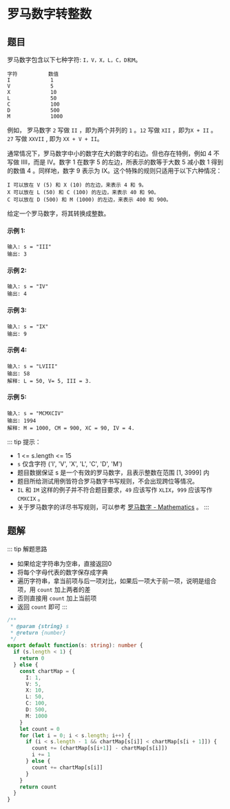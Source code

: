 # 罗马数字转整数

## 题目

罗马数字包含以下七种字符: `I，V，X，L，C，D和M`。

```
字符          数值
I             1
V             5
X             10
L             50
C             100
D             500
M             1000
```

例如， 罗马数字 `2` 写做 `II` ，即为两个并列的 `1` 。`12` 写做 `XII` ，即为`X + II` 。 `27` 写做 `XXVII` , 即为 `XX + V + II`。<br>

通常情况下，罗马数字中小的数字在大的数字的右边。但也存在特例，例如 4 不写做 IIII，而是 IV。数字 1 在数字 5 的左边，所表示的数等于大数 5 减小数 1 得到的数值 4 。同样地，数字 9 表示为 IX。这个特殊的规则只适用于以下六种情况：
```
I 可以放在 V (5) 和 X (10) 的左边，来表示 4 和 9。
X 可以放在 L (50) 和 C (100) 的左边，来表示 40 和 90。
C 可以放在 D (500) 和 M (1000) 的左边，来表示 400 和 900。
```

给定一个罗马数字，将其转换成整数。

#### 示例 1:
```
输入: s = "III"
输出: 3
```

#### 示例 2:
```
输入: s = "IV"
输出: 4
```

#### 示例 3:
```
输入: s = "IX"
输出: 9
```

#### 示例 4:
```
输入: s = "LVIII"
输出: 58
解释: L = 50, V= 5, III = 3.
```

#### 示例 5:
```
输入: s = "MCMXCIV"
输出: 1994
解释: M = 1000, CM = 900, XC = 90, IV = 4.
```

::: tip 提示：
- 1 <= s.length <= 15
- `s` 仅含字符 ('I', 'V', 'X', 'L', 'C', 'D', 'M')
- 题目数据保证 s 是一个有效的罗马数字，且表示整数在范围 [1, 3999] 内
- 题目所给测试用例皆符合罗马数字书写规则，不会出现跨位等情况。
- `IL` 和 `IM` 这样的例子并不符合题目要求，`49` 应该写作 `XLIX`，`999` 应该写作 `CMXCIX` 。
- 关于罗马数字的详尽书写规则，可以参考 [罗马数字 - Mathematics](https://b2b.partcommunity.com/community/knowledge/zh_CN/detail/10753/%E7%BD%97%E9%A9%AC%E6%95%B0%E5%AD%97#knowledge_article) 。
:::

## 题解

::: tip 解题思路
- 如果给定字符串为空串，直接返回0
- 将每个字母代表的数字保存成字典
- 遍历字符串，拿当前项与后一项对比，如果后一项大于前一项，说明是组合项，用 `count` 加上两者的差
- 否则直接用 `count` 加上当前项
- 返回 `count` 即可
:::

```ts
/**
 * @param {string} s
 * @return {number}
 */
export default function(s: string): number {
  if (s.length < 1) {
    return 0
  } else {
    const chartMap = {
      I: 1,
      V: 5,
      X: 10,
      L: 50,
      C: 100,
      D: 500,
      M: 1000
    }
    let count = 0
    for (let i = 0; i < s.length; i++) {
      if (i < s.length - 1 && chartMap[s[i]] < chartMap[s[i + 1]]) {
        count += (chartMap[s[i+1]] - chartMap[s[i]])
        i += 1
      } else {
        count += chartMap[s[i]]
      }
    }
    return count
  }
}
```
